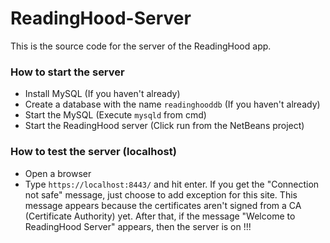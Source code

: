 # ReadingHood-Server

This is the source code for the server of the ReadingHood app.

### How to start the server

- Install MySQL (If you haven't already)
- Create a database with the name ```readinghooddb``` (If you haven't already)
- Start the MySQL (Execute ```mysqld``` from cmd)
- Start the ReadingHood server (Click run from the NetBeans project)

### How to test the server (localhost)

- Open a browser
- Type ``https://localhost:8443/`` and hit enter.
If you get the "Connection not safe" message, just choose to add exception for this site. This message appears because the certificates aren't signed from a CA (Certificate Authority) yet. After that, if the message "Welcome to ReadingHood Server" appears, then the server is on !!!
